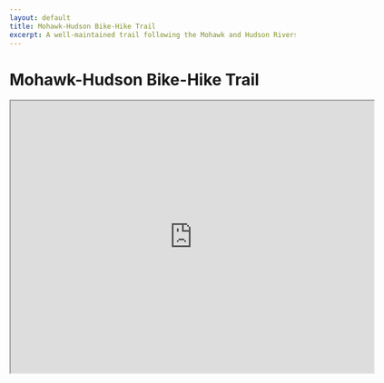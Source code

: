 ```yaml
---
layout: default
title: Mohawk-Hudson Bike-Hike Trail 
excerpt: A well-maintained trail following the Mohawk and Hudson Rivers through the Capital Region and further west
---
```

 
<h1>Mohawk-Hudson Bike-Hike Trail</h1>

<p></p>

<div class="google-maps">
	<iframe src="https://www.google.com/maps/d/embed?mid=19OR-1L0Y3vnDBy0FiP8hbPnh2cA" width="640" height="480"></iframe>
</div>
